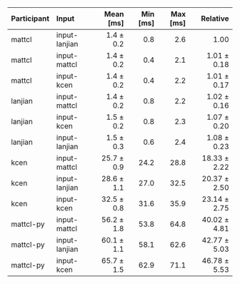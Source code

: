 | Participant | Input | Mean [ms] | Min [ms] | Max [ms] | Relative |
|:---|:---|---:|---:|---:|---:|
| mattcl | input-lanjian | 1.4 ± 0.2 | 0.8 | 2.6 | 1.00 |
| mattcl | input-mattcl | 1.4 ± 0.2 | 0.4 | 2.1 | 1.01 ± 0.18 |
| mattcl | input-kcen | 1.4 ± 0.2 | 0.4 | 2.2 | 1.01 ± 0.17 |
| lanjian | input-mattcl | 1.4 ± 0.2 | 0.8 | 2.2 | 1.02 ± 0.16 |
| lanjian | input-kcen | 1.5 ± 0.2 | 0.8 | 2.3 | 1.07 ± 0.20 |
| lanjian | input-lanjian | 1.5 ± 0.3 | 0.6 | 2.4 | 1.08 ± 0.23 |
| kcen | input-mattcl | 25.7 ± 0.9 | 24.2 | 28.8 | 18.33 ± 2.22 |
| kcen | input-lanjian | 28.6 ± 1.1 | 27.0 | 32.5 | 20.37 ± 2.50 |
| kcen | input-kcen | 32.5 ± 0.8 | 31.6 | 35.9 | 23.14 ± 2.75 |
| mattcl-py | input-mattcl | 56.2 ± 1.8 | 53.8 | 64.8 | 40.02 ± 4.81 |
| mattcl-py | input-lanjian | 60.1 ± 1.1 | 58.1 | 62.6 | 42.77 ± 5.03 |
| mattcl-py | input-kcen | 65.7 ± 1.5 | 62.9 | 71.1 | 46.78 ± 5.53 |

